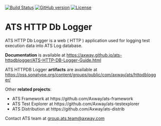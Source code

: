 [![Build Status](https://travis-ci.org/Axway/ats-httpdblogger.svg?branch=master)](https://travis-ci.org/Axway/ats-httpdblogger)
[![GitHub version](https://badge.fury.io/gh/Axway%2Fats-httpdblogger.svg)](https://badge.fury.io/gh/Axway%2Fats-httpdblogger)
[![License](https://img.shields.io/badge/License-Apache%202.0-blue.svg)](https://opensource.org/licenses/Apache-2.0)
# ATS HTTP Db Logger
ATS HTTP Db Logger is a web ( HTTP ) application used for logging test execution data into ATS Log database.

**Documentation** is available at https://axway.github.io/ats-httpdblogger/ATS-HTTP-DB-Logger-Guide.html

ATS HTTPDB Logger **artifacts** are available at https://oss.sonatype.org/content/groups/public/com/axway/ats/httpdblogger/

Other **related projects**:
<ul>
  <li>ATS Framework at https://github.com/Axway/ats-framework</li>
  <li>ATS Test Explorer at https://github.com/Axway/ats-testexplorer</li>
  <li>ATS Distribution at https://github.com/Axway/ats-distrib</li>
</ul>

Contact ATS team at group.ats.team@axway.com
